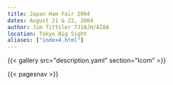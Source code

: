 ```yaml
---
title: Japan Ham Fair 2004
dates: August 21 & 22, 2004
author: Jim Tittsler 7J1AJH/AI8A
location: Tokyo Big Sight
aliases: ["index4.html"]
---
```


{{< gallery src="description.yaml" section="Icom" >}}

{{< pagesnav >}}

